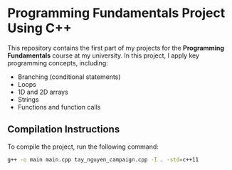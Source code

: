 # Programming Fundamentals Project Using C++

This repository contains the first part of my projects for the **Programming Fundamentals** course at my university. In this project, I apply key programming concepts, including:

- Branching (conditional statements)
- Loops
- 1D and 2D arrays
- Strings
- Functions and function calls

## Compilation Instructions
To compile the project, run the following command:

```sh
g++ -o main main.cpp tay_nguyen_campaign.cpp -I . -std=c++11
